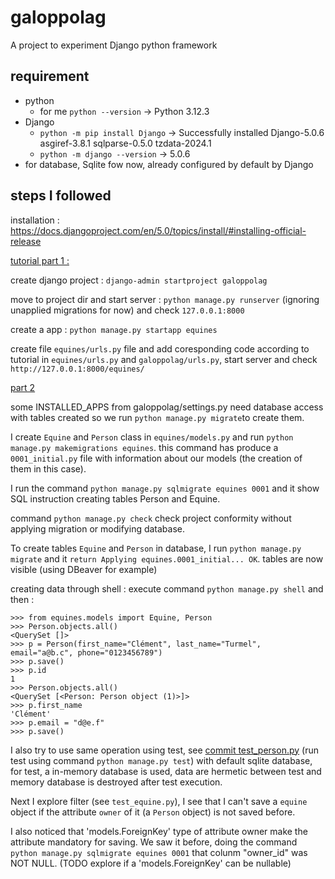 # galoppolag
A project to experiment Django python framework


## requirement
* python
    * for me `python --version` -> Python 3.12.3
* Django
    * `python -m pip install Django` -> Successfully installed Django-5.0.6 asgiref-3.8.1 sqlparse-0.5.0 tzdata-2024.1
    * `python -m django --version` -> 5.0.6
* for database, Sqlite fow now, already configured by default by Django

## steps I followed 

installation : https://docs.djangoproject.com/en/5.0/topics/install/#installing-official-release


[tutorial part 1 :](https://docs.djangoproject.com/en/5.0/intro/tutorial01/)

create django project : `django-admin startproject galoppolag`

move to project dir and start server : `python manage.py runserver` (ignoring unapplied migrations for now) and check `127.0.0.1:8000`

create a app : `python manage.py startapp equines`

create file `equines/urls.py` file and add coresponding code according to tutorial in `equines/urls.py` and `galoppolag/urls.py`, start server and check `http://127.0.0.1:8000/equines/`

[part 2](https://docs.djangoproject.com/fr/5.0/intro/tutorial02/)

some INSTALLED_APPS from galoppolag/settings.py need database access with tables created so we run `python manage.py migrate`to create them.

I create `Equine` and `Person` class in `equines/models.py` and run `python manage.py makemigrations equines`. 
this command has produce a `0001_initial.py` file with information about our models (the creation of them in this case).

I run the command `python manage.py sqlmigrate equines 0001` and it show SQL instruction creating tables Person and Equine.

command `python manage.py check` check project conformity without applying migration or modifying database.

To create tables  `Equine` and `Person` in database, I run `python manage.py migrate` and it `return Applying equines.0001_initial... OK`. tables are now visible (using DBeaver for example)

creating data through shell :
execute command `python manage.py shell` and then :
```
>>> from equines.models import Equine, Person
>>> Person.objects.all()
<QuerySet []>
>>> p = Person(first_name="Clément", last_name="Turmel", email="a@b.c", phone="0123456789")
>>> p.save()
>>> p.id
1
>>> Person.objects.all()
<QuerySet [<Person: Person object (1)>]>
>>> p.first_name 
'Clément'
>>> p.email = "d@e.f"
>>> p.save()
```

I also try to use same operation using test, see [commit test_person.py](https://github.com/ClementTurmel/galoppolag/commit/ed5d7f653867bd13549da999c6f9530b6c523c95#diff-e951cc5abe15ddb4612556321cd5170908a0c2962a54c1ad86175b953657f1d5) (run test using command `python manage.py test`)
with default sqlite database, for test, a in-memory database is used, data are hermetic between test and memory database is destroyed after test execution.

Next I explore filter (see `test_equine.py`), I see that I can't save a `equine` object if the attribute `owner` of it (a `Person` object) is not saved before.

I also noticed that 'models.ForeignKey' type of attribute owner make the attribute mandatory for saving.
We saw it before, doing the command `python manage.py sqlmigrate equines 0001` that colunm "owner_id" was NOT NULL. (TODO explore if a 'models.ForeignKey' can be nullable)

